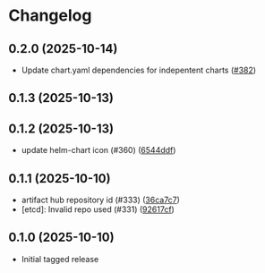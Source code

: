 # Changelog

## 0.2.0 (2025-10-14)

* Update chart.yaml dependencies for indepentent charts ([#382](https://github.com/CloudPirates-io/helm-charts/pull/382))

## 0.1.3 (2025-10-13)


## 0.1.2 (2025-10-13)

* update helm-chart icon (#360) ([6544ddf](https://github.com/CloudPirates-io/helm-charts/commit/6544ddf))

## 0.1.1 (2025-10-10)

* artifact hub repository id (#333) ([36ca7c7](https://github.com/CloudPirates-io/helm-charts/commit/36ca7c7))
* [etcd]: Invalid repo used (#331) ([92617cf](https://github.com/CloudPirates-io/helm-charts/commit/92617cf))

## 0.1.0 (2025-10-10)

* Initial tagged release
